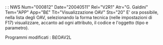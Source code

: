  :  : NWS Num="000812" Date="20040511" Rel="V2R1" Atr="G. Galdini" Tem="APP" App="B£" Tit="Visualizzazione OAV" Sts="20"
E' ora possibile, nella lista degli OAV, selezionando la forma tecnica (nelle impostazioni di F17)
visualizzare, accanto ad ogni attributo, il codice e l'oggetto (tipo e parametro).

Programmi modificati :  B£OAV2L
